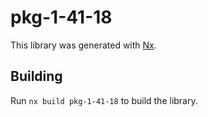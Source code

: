 # pkg-1-41-18

This library was generated with [Nx](https://nx.dev).

## Building

Run `nx build pkg-1-41-18` to build the library.
